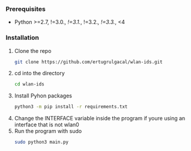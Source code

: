 ### Prerequisites
* Python >=2.7, !=3.0.*, !=3.1.*, !=3.2.*, !=3.3.*, <4 

### Installation

1. Clone the repo
   ```sh
   git clone https://github.com/ertugrulgacal/wlan-ids.git
   ```
2. cd into the directory
    ```sh
    cd wlan-ids
   ```
3. Install Pyhon packages
   ```sh
   python3 -m pip install -r requirements.txt
   ```
4. Change the INTERFACE variable inside the program if youre using an interface that is not wlan0
5. Run the program with sudo
   ```sh
   sudo python3 main.py
   ```